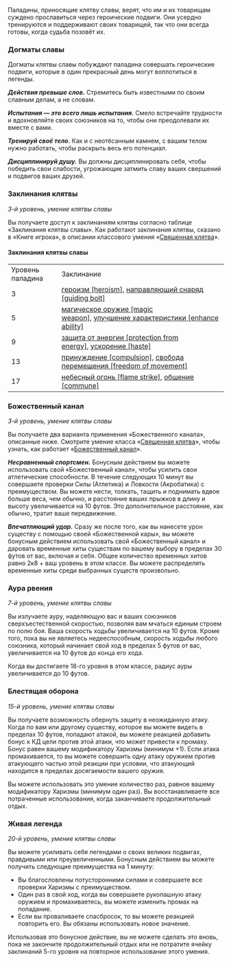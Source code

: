 Паладины, приносящие клятву cлавы, верят, что им и их товарищам суждено прославиться через героические подвиги. Они усердно тренируются и поддерживают своих товарищей, так что они всегда готовы, когда судьба позовёт их.

  

### Догматы славы

Догматы клятвы славы побуждают паладина совершать героические подвиги, которые в один прекрасный день могут воплотиться в легенды.

_**Действия превыше слов.**_ Стремитесь быть известными по своим славным делам, а не словам.

_**Испытания — это всего лишь испытания.**_ Смело встречайте трудности и вдохновляйте своих союзников на то, чтобы они преодолевали их вместе с вами.

_**Тренируй своё тело.**_ Как и с неотёсанным камнем, с вашим телом нужно работать, чтобы раскрыть весь его потенциал.

_**Дисциплинируй душу.**_ Вы должны дисциплинировать себя, чтобы победить свои слабости, угрожающие затмить славу ваших свершений и подвигов ваших друзей.

  

### Заклинания клятвы

_3-й уровень, умение клятвы славы_

Вы получаете доступ к заклинаниям клятвы согласно таблице «Заклинания клятвы славы». Как работают заклинания клятвы, сказано в «Книге игрока», в описании классового умения «[Священная клятва](https://dnd.su/class/94-paladin/#feature.sacred-oath)[](https://dnd.su/class/94-paladin/#feature.sacred-oath)».

#### Заклинания клятвы cлавы

|   |   |
|---|---|
|Уровень паладина|Заклинание|
|3|[героизм [heroism]](https://dnd.su/spells/42-heroism/), [направляющий снаряд [guiding bolt]](https://dnd.su/spells/178-guiding_bolt/)|
|5|[магическое оружие [magic weapon]](https://dnd.su/spells/153-magic_weapon/), [улучшение характеристики [enhance ability]](https://dnd.su/spells/103-enhance_ability/)|
|9|[защита от энергии [protection from energy]](https://dnd.su/spells/106-protection_from_energy/), [ускорение [haste]](https://dnd.su/spells/100-haste/)|
|13|[принуждение [compulsion]](https://dnd.su/spells/278-compulsion/), [свобода перемещения [freedom of movement]](https://dnd.su/spells/308-freedom_of_movement/)|
|17|[небесный огонь [flame strike]](https://dnd.su/spells/181-flame_strike/), [общение [commune]](https://dnd.su/spells/198-commune/)|

  

### Божественный канал

_3-й уровень, умение клятвы славы_

Вы получаете два варианта применения «Божественного канала», описанные ниже. Смотрите умение класса «[Священная клятва](https://dnd.su/class/94-paladin/#feature.sacred-oath)», чтобы узнать, как работает «[Божественный канал](https://dnd.su/class/94-paladin/#channel-divinity)».

_**Несравненный спортсмен.**_ Бонусным действием вы можете использовать свой «Божественный канал», чтобы усилить свои атлетические способности. В течение следующих 10 минут вы совершаете проверки Силы (Атлетика) и Ловкости (Акробатика) с преимуществом. Вы можете нести, толкать, тащить и поднимать вдвое больше веса, чем обычно, и расстояние ваших прыжков в длину и высоту увеличивается на 10 футов. Это дополнительное расстояние, как обычно, тратит ваше передвижение.

_**Впечатляющий удар.**_ Сразу же после того, как вы нанесете урон существу с помощью своей «Божественной кары», вы можете бонусным действием использовать свой «Божественный канал» и даровать временные хиты существам по вашему выбору в пределах 30 футов от вас, включая и себя. Общее количество временных хитов равно 2к8 + ваш уровень в этом классе. Вы можете распределять временные хиты среди выбранных существ произвольно.

  

### Аура рвения

_7-й уровень, умение клятвы славы_

Вы излучаете ауру, наделяющую вас и ваших союзников сверхъестественной скоростью, позволяя вам мчаться единым строем по полю боя. Ваша скорость ходьбы увеличивается на 10 футов. Кроме того, пока вы не являетесь недееспособным, скорость ходьбы любого союзника, который начинает свой ход в пределах 5 футов от вас, увеличивается на 10 футов до конца его хода.

Когда вы достигаете 18-го уровня в этом классе, радиус ауры увеличивается до 10 футов.

  

### Блестящая оборона

_15-й уровень, умение клятвы славы_

Вы получаете возможность обернуть защиту в неожиданную атаку. Когда по вам или другому существу, которое вы можете видеть в пределах 10 футов, попадают атакой, вы можете реакцией добавить бонус к КД цели против этой атаки, что может привести к промаху. Бонус равен вашему модификатору Харизмы (минимум +1). Если атака промахивается, то вы можете совершить одну атаку оружием против атакующего частью этой реакции при условии, что атакующий находится в пределах досягаемости вашего оружия.

Вы можете использовать это умение количество раз, равное вашему модификатору Харизмы (минимум один раз). Вы восстанавливаете все потраченные использования, когда заканчиваете продолжительный отдых.

  

### Живая легенда

_20-й уровень, умение клятвы славы_

Вы можете усиливать себя легендами о своих великих подвигах, правдивыми или преувеличенными. Бонусным действием вы можете получить следующие преимущества на 1 минуту:

- Вы благословлены потусторонними силами и совершаете все проверки Харизмы с преимуществом.
- Один раз в свой ход, когда вы совершаете рукопашную атаку оружием и промахиваетесь, вы можете изменить промах на попадание.
- Если вы проваливаете спасбросок, то вы можете реакцией повторить его. Вы обязаны использовать новое значение.

Использовав это бонусное действие, вы не можете сделать это вновь, пока не закончите продолжительный отдых или не потратите ячейку заклинаний 5-го уровня на повторное использование этого умения.